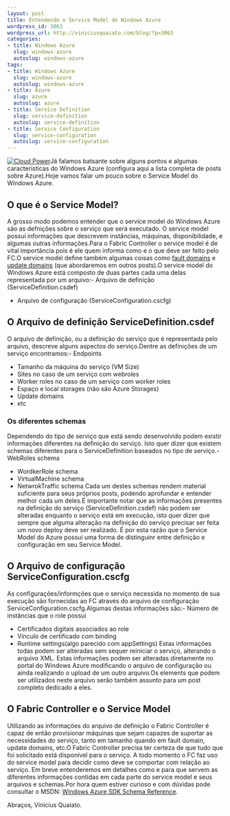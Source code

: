 ```yaml
--- 
layout: post
title: Entendendo o Service Model do Windows Azure
wordpress_id: 3063
wordpress_url: http://viniciusquaiato.com/blog/?p=3063
categories: 
- title: Windows Azure
  slug: windows-azure
  autoslug: windows-azure
tags: 
- title: Windows Azure
  slug: windows-azure
  autoslug: windows-azure
- title: Azure
  slug: azure
  autoslug: azure
- title: Service Definition
  slug: service-definition
  autoslug: service-definition
- title: Service Configuration
  slug: service-configuration
  autoslug: service-configuration
---
```

[![](http://viniciusquaiato.com/blog/wp-content/uploads/2011/02/CloudPowerDark_3.png "Cloud Power")](http://viniciusquaiato.com/blog/wp-content/uploads/2011/02/CloudPowerDark_3.png)Já falamos batsante sobre alguns pontos e algumas caracteristicas do Windows Azure (configura aqui a lista completa de posts sobre Azure).Hoje vamos falar um pouco sobre o Service Model do Windows Azure.

## O que é o Service Model?
A grosso modo podemos entender que o service model do Windows Azure são as defnições sobre o serviço que será executado. O service model possui informações que descrevem instâncias, máquinas, disponibilidade, e algumas outras informações.Para o Fabric Controller o service model é de vital importância pois é ele quem informa como e o que deve ser feito pelo FC.O service model define também algumas coisas como [fault domains](http://social.msdn.microsoft.com/Forums/en/windowsazure/thread/74283295-16f4-4fd9-8126-06d6f804f6d9) e [update domains](http://blogs.msdn.com/b/gonzalorc/archive/2010/01/19/update-and-upgrade-domains.aspx)  (que abordaremos em outros posts).O service model do Windows Azure está composto de duas partes cada uma delas representada por um arquivo:- Arquivo de definição (ServiceDefinition.csdef)
- Arquivo de configuração (ServiceConfiguration.cscfg)


## O Arquivo de definição ServiceDefinition.csdef
O arquivo de definição, ou a definição do serviço que é representada pelo arquivo, descreve alguns aspectos do serviço.Dentre as definições de um serviço encontramos:- Endpoints
- Tamanho da máquina do serviço (VM Size)
- Sites no caso de um serviço com webroles
- Worker roles no caso de um serviço com worker roles
- Espaço e local storages (não são Azure Storages)
- Update domains
- etc


### Os diferentes schemas
Dependendo do tipo de serviço que está sendo desenvolvido podem existir informações diferentes na definição do serviço. Isto quer dizer que existem schemas diferentes para o ServiceDefinition baseados no tipo de serviço.- WebRoles schema
- WordkerRole schema
- VirtualMachine schema
- NetwrokTraffic schema
Cada um destes schemas rendem material suficiente para seus próprios posts, podendo aprofundar e entender melhor cada um deles.É importante notar que as informações presentes na definição do serviço (ServiceDefinition.csdef) não podem ser alteradas enquanto o serviço está em execução, isto quer dizer que sempre que alguma alteração na definição do serviço precisar ser feita um novo deploy deve ser realizado. É por esta razão que o Service Model do Azure possui uma forma de distinguinr entre definição e configuração em seu Service Model.

## O Arquivo de configuração ServiceConfiguration.cscfg
As configurações/informções que o serviço necessida no momento de sua execução são fornecidas ao FC através do arquivo de configuração ServiceConfiguration.cscfg.Algumas destas informações são:- Número de instâncias que o role possui
- Certificados digitais associados ao role
- Vínculo de certificado com binding
- Runtime settings(algo parecido com appSettings)
Estas informações todas podem ser alteradas sem sequer reiniciar o serviço, alterando o arquivo XML. Estas informações podem ser alteradas diretamente no portal do Windows Azure modificando o arquivo de configuração ou ainda realizando o upload de um outro arquivo.Os elements que podem ser utilizados neste arquivo serão também assunto para um post completo dedicado a eles.

## O Fabric Controller e o Service Model
Utilizando as informações do arquivo de definição o Fabric Controller é capaz de então provisionar máquinas que sejam capazes de suportar as necessidades do serviço, tanto em tamanho quando em fault domain, update domains, etc.O Fabric Controller precisa ter certeza de que tudo que foi solicitado está disponível para o serviço. A todo momento o FC faz uso do service model para decidir como deve se comportar com relação ao serviço. Em breve entenderemos em detalhes como e para que servem as diferentes informações contidas em cada parte do service model e seus arquivos e schemas.Por hora quem estiver curioso e com dúvidas pode consultar o MSDN: [Windows Azure SDK Schema Reference](http://msdn.microsoft.com/en-us/library/dd179398.aspx).

Abraços,
Vinicius Quaiato.
